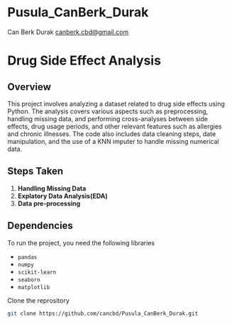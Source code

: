 # Pusula_CanBerk_Durak
Can Berk Durak
canberk.cbd@gmail.com
# Drug Side Effect Analysis

## Overview

This project involves analyzing a dataset related to drug side effects using Python. The analysis covers various aspects such as preprocessing, handling missing data, and performing cross-analyses between side effects, drug usage periods, and other relevant features such as allergies and chronic illnesses. The code also includes data cleaning steps, date manipulation, and the use of a KNN imputer to handle missing numerical data.
  
## Steps Taken

1. **Handling Missing Data**
2. **Explatory Data Analysis(EDA)**
3. **Data pre-processing**

## Dependencies

To run the project, you need the following libraries

- `pandas`
- `numpy`
- `scikit-learn`
- `seaborn`
- `matplotlib`

Clone the reprository

```bash
git clone https://github.com/cancbd/Pusula_CanBerk_Durak.git
```





